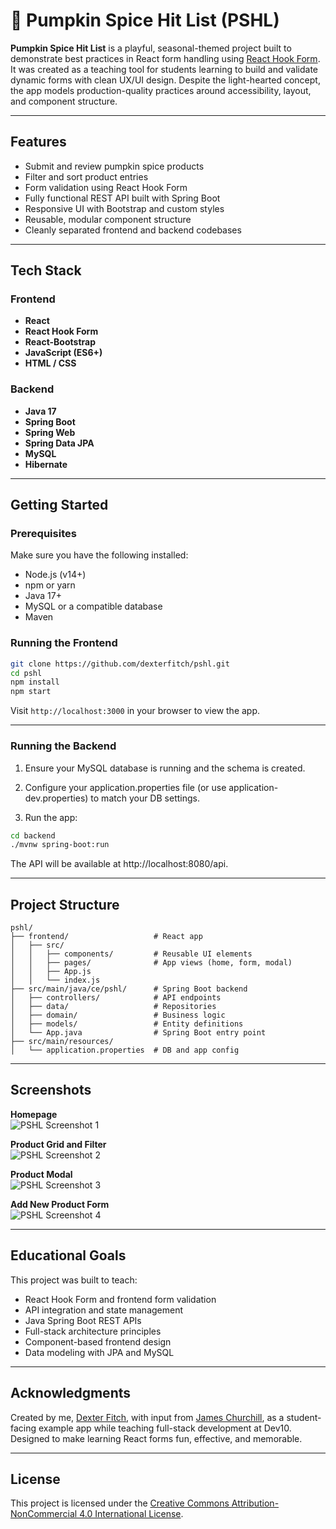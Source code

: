 # 🎃 Pumpkin Spice Hit List (PSHL)

**Pumpkin Spice Hit List** is a playful, seasonal-themed project built to demonstrate best practices in React form handling using [React Hook Form](https://react-hook-form.com/). It was created as a teaching tool for students learning to build and validate dynamic forms with clean UX/UI design. Despite the light-hearted concept, the app models production-quality practices around accessibility, layout, and component structure.

---

## Features

- Submit and review pumpkin spice products
- Filter and sort product entries
- Form validation using React Hook Form
- Fully functional REST API built with Spring Boot
- Responsive UI with Bootstrap and custom styles
- Reusable, modular component structure
- Cleanly separated frontend and backend codebases

---

## Tech Stack

### Frontend
- **React**
- **React Hook Form**
- **React-Bootstrap**
- **JavaScript (ES6+)**
- **HTML / CSS**

### Backend
- **Java 17**
- **Spring Boot**
- **Spring Web**
- **Spring Data JPA**
- **MySQL**
- **Hibernate**

---

## Getting Started

### Prerequisites

Make sure you have the following installed:

- Node.js (v14+)
- npm or yarn
- Java 17+
- MySQL or a compatible database
- Maven

### Running the Frontend

```bash
git clone https://github.com/dexterfitch/pshl.git
cd pshl
npm install
npm start
```

Visit `http://localhost:3000` in your browser to view the app.

---

### Running the Backend

1. Ensure your MySQL database is running and the schema is created.

2. Configure your application.properties file (or use application-dev.properties) to match your DB settings.

3. Run the app:

```bash
cd backend
./mvnw spring-boot:run
```

The API will be available at http://localhost:8080/api.

---

## Project Structure

```
pshl/
├── frontend/                   # React app
│   ├── src/
│   │   ├── components/         # Reusable UI elements
│   │   ├── pages/              # App views (home, form, modal)
│   │   ├── App.js
│   │   └── index.js
├── src/main/java/ce/pshl/      # Spring Boot backend
│   ├── controllers/            # API endpoints
│   ├── data/                   # Repositories
│   ├── domain/                 # Business logic
│   ├── models/                 # Entity definitions
│   └── App.java                # Spring Boot entry point
├── src/main/resources/
│   └── application.properties  # DB and app config
```

---

## Screenshots

**Homepage**  
![PSHL Screenshot 1](https://www.dexfitch.com/media/media/PSHL_1.png)

**Product Grid and Filter**  
![PSHL Screenshot 2](https://www.dexfitch.com/media/media/PSHL_2.png)

**Product Modal**  
![PSHL Screenshot 3](https://www.dexfitch.com/media/media/PSHL_3.png)

**Add New Product Form**  
![PSHL Screenshot 4](https://www.dexfitch.com/media/media/PSHL_4.png)

---

## Educational Goals

This project was built to teach:
- React Hook Form and frontend form validation
- API integration and state management
- Java Spring Boot REST APIs
- Full-stack architecture principles
- Component-based frontend design
- Data modeling with JPA and MySQL

---

## Acknowledgments

Created by me, [Dexter Fitch](https://www.dexfitch.com), with input from [James Churchill](https://smashdev.com/), as a student-facing example app while teaching full-stack development at Dev10. Designed to make learning React forms fun, effective, and memorable.

---

## License

This project is licensed under the [Creative Commons Attribution-NonCommercial 4.0 International License](https://creativecommons.org/licenses/by-nc/4.0/).
